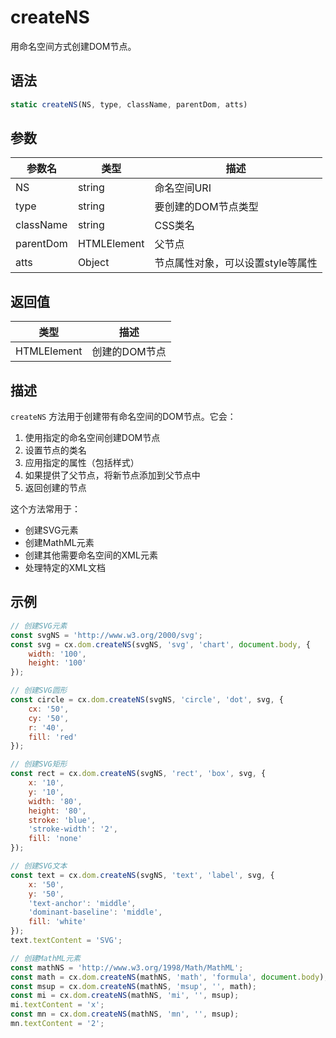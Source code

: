 # createNS

用命名空间方式创建DOM节点。

## 语法

```javascript
static createNS(NS, type, className, parentDom, atts)
```

## 参数

| 参数名 | 类型 | 描述 |
|--------|------|------|
| NS | string | 命名空间URI |
| type | string | 要创建的DOM节点类型 |
| className | string | CSS类名 |
| parentDom | HTMLElement | 父节点 |
| atts | Object | 节点属性对象，可以设置style等属性 |

## 返回值

| 类型 | 描述 |
|------|------|
| HTMLElement | 创建的DOM节点 |

## 描述

`createNS` 方法用于创建带有命名空间的DOM节点。它会：

1. 使用指定的命名空间创建DOM节点
2. 设置节点的类名
3. 应用指定的属性（包括样式）
4. 如果提供了父节点，将新节点添加到父节点中
5. 返回创建的节点

这个方法常用于：
- 创建SVG元素
- 创建MathML元素
- 创建其他需要命名空间的XML元素
- 处理特定的XML文档

## 示例

```javascript
// 创建SVG元素
const svgNS = 'http://www.w3.org/2000/svg';
const svg = cx.dom.createNS(svgNS, 'svg', 'chart', document.body, {
    width: '100',
    height: '100'
});

// 创建SVG圆形
const circle = cx.dom.createNS(svgNS, 'circle', 'dot', svg, {
    cx: '50',
    cy: '50',
    r: '40',
    fill: 'red'
});

// 创建SVG矩形
const rect = cx.dom.createNS(svgNS, 'rect', 'box', svg, {
    x: '10',
    y: '10',
    width: '80',
    height: '80',
    stroke: 'blue',
    'stroke-width': '2',
    fill: 'none'
});

// 创建SVG文本
const text = cx.dom.createNS(svgNS, 'text', 'label', svg, {
    x: '50',
    y: '50',
    'text-anchor': 'middle',
    'dominant-baseline': 'middle',
    fill: 'white'
});
text.textContent = 'SVG';

// 创建MathML元素
const mathNS = 'http://www.w3.org/1998/Math/MathML';
const math = cx.dom.createNS(mathNS, 'math', 'formula', document.body);
const msup = cx.dom.createNS(mathNS, 'msup', '', math);
const mi = cx.dom.createNS(mathNS, 'mi', '', msup);
mi.textContent = 'x';
const mn = cx.dom.createNS(mathNS, 'mn', '', msup);
mn.textContent = '2';
``` 